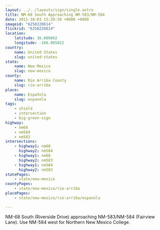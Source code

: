 ```yaml
---
layout: ../../layouts/sign/single.astro
title: NM-68 South Approaching NM-583/NM-584
date: 2011-10-03 15:28:50 +0000 +0000
imageid: "6250220614"
flickrid: "6250220614"
location:
    latitude: 36.009862
    longitude: -106.065022
country:
    name: United States
    slug: united-states
state:
    name: New Mexico
    slug: new-mexico
county:
    name: Rio Arriba County
    slug: rio-arriba
place:
    name: Española
    slug: espanola
tags:
    - shield
    - intersection
    - big-green-sign
highway:
    - nm68
    - nm584
    - nm583
intersections:
    - highway1: nm68
      highway2: nm584
    - highway1: nm68
      highway2: nm583
    - highway1: nm584
      highway2: nm583
statePages:
    - state/new-mexico
countyPages:
    - state/new-mexico/rio-arriba
placePages:
    - state/new-mexico/rio-arriba/espanola

---
```

NM-68 South (Riverside Drive) approaching NM-583/NM-584 (Fairview Lane).  Use NM-584 west for Northern New Mexico College.